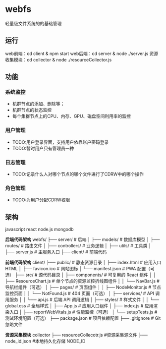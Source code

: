 # webfs

轻量级文件系统的的基础管理

## 运行

web前端：cd client & npm start
web后端：cd server & node ./server.js
资源收集模块：cd collector & node ./resourceCollector.js

## 功能

### 系统监控

- 机群节点的添加、删除等；
- 机群节点的状态监控
- 每个集群节点上的CPU、内存、GPU、磁盘空间利用率的监控

### 用户管理

- TODO:用户登录界面，支持用户依靠账户密码登录
- TODO:暂时用户只有管理员一种

### 日志管理

- TODO:记录什么人对哪个节点的哪个文件进行了CDRW中的哪个操作

### 角色管理

- TODO:为用户分配CDRW权限

## 架构

javascript react node.js mongodb

**后端代码架构**
webfs/
├── server/               # 后端
│   ├── models/           # 数据库模型
│   ├── routes/           # 路由文件
│   ├── controllers/      # 业务逻辑
│   ├── utils/            # 工具类
│   ├── server.js         # 主服务入口
├── client/               # 前端代码

**前端代码架构**
client/
├── public/                     # 静态资源目录
│   ├── index.html              # 应用入口 HTML
│   ├── favicon.ico             # 网站图标
│   └── manifest.json           # PWA 配置（可选）
├── src/                        # 源代码目录
│   ├── components/             # 可复用的 React 组件
│   │   ├── ResourceChart.js    # 单个节点的资源监控折线图组件
│   │   └── NavBar.js           # 导航栏组件（可选）
│   ├── pages/                  # 页面组件
│   │   ├── NodeMonitor.js      # 节点监控页面
│   │   └── NotFound.js         # 404 页面（可选）
│   ├── services/               # API 调用服务
│   │   └── api.js              # 后端 API 调用逻辑
│   ├── styles/                 # 样式文件
│   │   └── global.css          # 全局样式
│   ├── App.js                  # 应用入口组件
│   ├── index.js                # 应用渲染入口
│   ├── reportWebVitals.js      # 性能监控（可选）
│   └── setupTests.js           # 测试环境配置（可选）
├── package.json                # 项目依赖配置
├── .gitignore                  # Git 忽略文件

**资源采集模块**
collector
├── resourceCollecotr.js        #资源采集源文件
├── node_id.json                #本地持久化存储 NODE_ID

